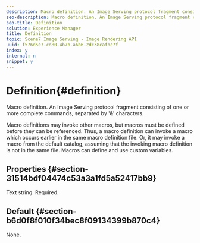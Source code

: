 ```yaml
---
description: Macro definition. An Image Serving protocol fragment consisting of one or more complete commands, separated by '&' characters.
seo-description: Macro definition. An Image Serving protocol fragment consisting of one or more complete commands, separated by '&' characters.
seo-title: Definition
solution: Experience Manager
title: Definition
topic: Scene7 Image Serving - Image Rendering API
uuid: f576d5e7-cd80-4b7b-a6b6-2dc38cafbc7f
index: y
internal: n
snippet: y
---
```


# Definition{#definition}

Macro definition. An Image Serving protocol fragment consisting of one or more complete commands, separated by '&' characters.

 Macro definitions may invoke other macros, but macros must be defined before they can be referenced. Thus, a macro definition can invoke a macro which occurs earlier in the same macro definition file. Or, it may invoke a macro from the default catalog, assuming that the invoking macro definition is not in the same file. Macros can define and use custom variables.

## Properties {#section-31514bdf04474c53a3a1fd5a52417bb9}

Text string. Required.

## Default {#section-b6d0f8f010f34bec8f09134399b870c4}

None. 
